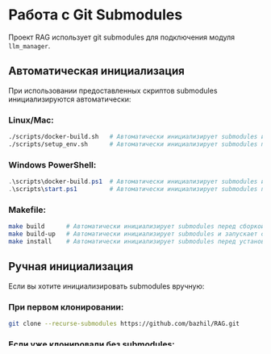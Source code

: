 # Работа с Git Submodules

Проект RAG использует git submodules для подключения модуля `llm_manager`.

## Автоматическая инициализация

При использовании предоставленных скриптов submodules инициализируются автоматически:

### Linux/Mac:
```bash
./scripts/docker-build.sh   # Автоматически инициализирует submodules и запускает Docker
./scripts/setup_env.sh      # Автоматически инициализирует submodules при настройке
```

### Windows PowerShell:
```powershell
.\scripts\docker-build.ps1  # Автоматически инициализирует submodules и запускает Docker
.\scripts\start.ps1         # Автоматически инициализирует submodules при запуске
```

### Makefile:
```bash
make build      # Автоматически инициализирует submodules перед сборкой
make build-up   # Автоматически инициализирует submodules и запускает с сборкой
make install    # Автоматически инициализирует submodules перед установкой зависимостей
```

## Ручная инициализация

Если вы хотите инициализировать submodules вручную:

### При первом клонировании:
```bash
git clone --recurse-submodules https://github.com/bazhil/RAG.git
```

### Если уже клонировали без submodules:
```bash
git submodule update --init --recursive
```

## Обновление submodules

Для обновления submodules до последней версии:

```bash
git submodule update --remote --recursive
```

## Проверка статуса

Проверить статус submodules:

```bash
git submodule status
```

Вывод должен содержать:
```
 f87ac455854e97553809788936144fb4d1c5827b llm_manager (heads/main)
```

Если перед хешем стоит `-`, значит submodule не инициализирован:
```
-f87ac455854e97553809788936144fb4d1c5827b llm_manager
```

## Устранение проблем

### Проблема: "llm_manager submodule not initialized"

**Решение:**
```bash
git submodule update --init --recursive
```

### Проблема: "fatal: не является репозиторием git"

Это означает, что структура submodule повреждена. **Решение:**

```bash
# Удалить поврежденный submodule
rm -rf llm_manager/.git

# Переинициализировать
git submodule deinit -f llm_manager
git submodule update --init --recursive
```

### Проблема: Docker build падает с ошибкой о llm_manager

**Решение:**

1. Убедитесь, что submodule инициализирован:
```bash
ls -la llm_manager/requirements.txt
```

2. Если файла нет, инициализируйте:
```bash
git submodule update --init --recursive
```

3. Используйте предоставленные скрипты сборки:
```bash
./scripts/docker-build.sh    # Linux/Mac
.\scripts\docker-build.ps1   # Windows
```

## Структура проекта

```
RAG/
├── llm_manager/           # Git submodule
│   ├── __init__.py
│   ├── llm_factory.py
│   └── requirements.txt
├── .gitmodules            # Конфигурация submodules
└── ...
```

## Файл .gitmodules

Содержимое:
```ini
[submodule "llm_manager"]
    path = llm_manager
    url = https://github.com/bazhil/llm_manager.git
```

## Docker и submodules

Dockerfile автоматически проверяет наличие файлов submodule:

```dockerfile
RUN if [ ! -f "llm_manager/requirements.txt" ]; then \
        echo "ERROR: llm_manager submodule not initialized!"; \
        echo "Please run: git submodule update --init --recursive"; \
        exit 1; \
    fi
```

Это гарантирует, что сборка не продолжится без инициализированного submodule.

## Зачем используется submodule?

`llm_manager` - это отдельный модуль, который:
- Управляет различными LLM провайдерами (OpenAI, GigaChat, Ollama и др.)
- Может использоваться независимо в других проектах
- Имеет собственный цикл разработки и версионирование

Использование submodule позволяет:
- Переиспользовать код между проектами
- Обновлять llm_manager независимо от основного проекта
- Поддерживать чистоту истории коммитов

## Дополнительные ресурсы

- [Официальная документация Git Submodules](https://git-scm.com/book/en/v2/Git-Tools-Submodules)
- [llm_manager репозиторий](https://github.com/bazhil/llm_manager)

